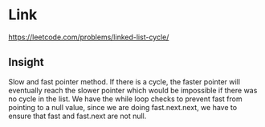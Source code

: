 # Link

https://leetcode.com/problems/linked-list-cycle/

## Insight

Slow and fast pointer method. If there is a cycle, the faster pointer
will eventually reach the slower pointer which would be impossible if there was 
no cycle in the list. We have the while loop checks to prevent fast from
pointing to a null value, since we are doing fast.next.next, we have to ensure
that fast and fast.next are not null. 